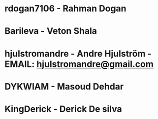 # rdogan7106 - Rahman Dogan
# Barileva - Veton Shala 
# hjulstromandre - Andre Hjulström - EMAIL: hjulstromandre@gmail.com
# DYKWIAM - Masoud Dehdar
# KingDerick - Derick De silva
